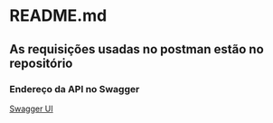 # README.md

## As requisições usadas no postman estão no repositório

### Endereço da API no Swagger

[Swagger UI](https://springboot2-test.herokuapp.com/swagger-ui.html)

###